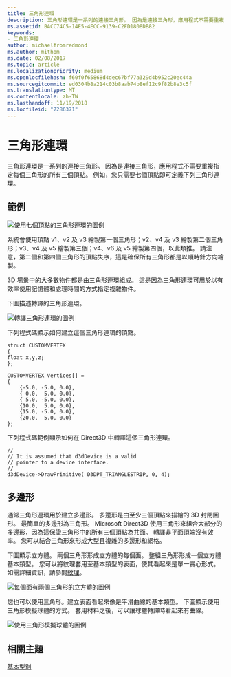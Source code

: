 ```yaml
---
title: 三角形連環
description: 三角形連環是一系列的連接三角形。 因為是連接三角形，應用程式不需要重複指定每個三角形的所有三個頂點。
ms.assetid: BACC74C5-14E5-4ECC-9139-C2FD1808DB82
keywords:
- 三角形連環
author: michaelfromredmond
ms.author: mithom
ms.date: 02/08/2017
ms.topic: article
ms.localizationpriority: medium
ms.openlocfilehash: f60f0f65868d4dec67bf77a329d4b952c20ec44a
ms.sourcegitcommit: ed0304b8a214c03b8aab74b8ef12c9f82b8e3c5f
ms.translationtype: MT
ms.contentlocale: zh-TW
ms.lasthandoff: 11/19/2018
ms.locfileid: "7286371"
---
```

# <a name="triangle-strips"></a>三角形連環


三角形連環是一系列的連接三角形。 因為是連接三角形，應用程式不需要重複指定每個三角形的所有三個頂點。 例如，您只需要七個頂點即可定義下列三角形連環。

## <a name="span-idexamplespanspan-idexamplespanspan-idexamplespanexample"></a><span id="Example"></span><span id="example"></span><span id="EXAMPLE"></span>範例


![使用七個頂點的三角形連環的圖例](images/tristrip.png)

系統會使用頂點 v1、v2 及 v3 繪製第一個三角形；v2、v4 及 v3 繪製第二個三角形；v3、v4 及 v5 繪製第三個；v4、v6 及 v5 繪製第四個，以此類推。 請注意，第二個和第四個三角形的頂點失序，這是確保所有三角形都是以順時針方向繪製。

3D 場景中的大多數物件都是由三角形連環組成。 這是因為三角形連環可用於以有效率使用記憶體和處理時間的方式指定複雜物件。

下圖描述轉譯的三角形連環。

![轉譯三角形連環的圖例](images/tstrip2.png)

下列程式碼顯示如何建立這個三角形連環的頂點。

```
struct CUSTOMVERTEX
{
float x,y,z;
};

CUSTOMVERTEX Vertices[] = 
{
    {-5.0, -5.0, 0.0},
    { 0.0,  5.0, 0.0},
    { 5.0, -5.0, 0.0},
    {10.0,  5.0, 0.0},
    {15.0, -5.0, 0.0},
    {20.0,  5.0, 0.0}
};
```

下列程式碼範例顯示如何在 Direct3D 中轉譯這個三角形連環。

```
//
// It is assumed that d3dDevice is a valid
// pointer to a device interface.
//
d3dDevice->DrawPrimitive( D3DPT_TRIANGLESTRIP, 0, 4);
```

## <a name="span-idpolygonsspanspan-idpolygonsspanspan-idpolygonsspanpolygons"></a><span id="Polygons"></span><span id="polygons"></span><span id="POLYGONS"></span>多邊形


通常三角形連環用於建立多邊形。 多邊形是由至少三個頂點來描繪的 3D 封閉圖形。 最簡單的多邊形為三角形。 Microsoft Direct3D 使用三角形來組合大部分的多邊形，因為這保證三角形中的所有三個頂點為共面。 轉譯非平面頂端沒有效率。 您可以結合三角形來形成大型且複雜的多邊形和網格。

下圖顯示立方體。 兩個三角形形成立方體的每個面。 整組三角形形成一個立方體基本類型。 您可以將紋理套用至基本類型的表面，使其看起來是單一實心形式。 如需詳細資訊，請參閱[紋理](textures.md)。

![每個面有兩個三角形的立方體的圖例](images/cube3d.png)

您也可以使用三角形。建立表面看起來像是平滑曲線的基本類型。 下圖顯示使用三角形模擬球體的方式。 套用材料之後，可以讓球體轉譯時看起來有曲線。

![使用三角形模擬球體的圖例](images/sphere3d.png)

## <a name="span-idrelated-topicsspanrelated-topics"></a><span id="related-topics"></span>相關主題


[基本型別](primitives.md)

 

 




